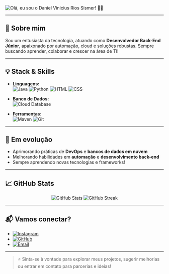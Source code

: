 <img src="https://readme-typing-svg.demolab.com?font=Fira+Code&size=32&pause=900&color=00BFFF&center=true&vCenter=true&width=1000&lines=Ol%C3%A1+eu+sou+o+Daniel+Vinicius+Rios+Sismer!+%F0%9F%91%A8%E2%80%8D%F0%9F%92%BB" alt="Olá, eu sou o Daniel Vinicius Rios Sismer! 👨‍💻" />

---

## 🚀 Sobre mim

Sou um entusiasta da tecnologia, atuando como **Desenvolvedor Back-End Júnior**, apaixonado por automação, cloud e soluções robustas. Sempre buscando aprender, colaborar e crescer na área de TI!

---

## 💡 Stack & Skills

- **Linguagens:**  
  ![Java](https://img.shields.io/badge/Java-007396?style=flat-square&logo=java&logoColor=white)
  ![Python](https://img.shields.io/badge/Python-3776AB?style=flat-square&logo=python&logoColor=white)
  ![HTML](https://img.shields.io/badge/HTML-E34F26?style=flat-square&logo=html5&logoColor=white)
  ![CSS](https://img.shields.io/badge/CSS-1572B6?style=flat-square&logo=css3&logoColor=white)

- **Banco de Dados:**  
  ![Cloud Database](https://img.shields.io/badge/Banco%20de%20Dados-Cloud-informational?style=flat-square&logo=postgresql&logoColor=white)

- **Ferramentas:**  
  ![Maven](https://img.shields.io/badge/Maven-C71A36?style=flat-square&logo=apachemaven&logoColor=white)
  ![Git](https://img.shields.io/badge/Git-F05032?style=flat-square&logo=git&logoColor=white)

---

## 🌱 Em evolução

- Aprimorando práticas de **DevOps** e **bancos de dados em nuvem**
- Melhorando habilidades em **automação** e **desenvolvimento back-end**
- Sempre aprendendo novas tecnologias e frameworks!

---

## 📈 GitHub Stats

<p align="center">
  <img src="https://github-readme-stats.vercel.app/api?username=danielSismer&show_icons=true&theme=radical" alt="GitHub Stats" />
  <img src="https://github-readme-streak-stats.herokuapp.com/?user=danielSismer&theme=radical" alt="GitHub Streak" />
</p>

---

## 📬 Vamos conectar?

- [![Instagram](https://img.shields.io/badge/Instagram-@7nielz-E4405F?style=flat-square&logo=instagram&logoColor=white)](https://instagram.com/7nielz)
- [![GitHub](https://img.shields.io/badge/GitHub-danielSismer-181717?style=flat-square&logo=github&logoColor=white)](https://github.com/danielSismer)
- [![Email](https://img.shields.io/badge/E--mail-daniel.sismer%40email.com-red?style=flat-square)](mailto:daniel.sismer@email.com)

---

> ⭐ Sinta-se à vontade para explorar meus projetos, sugerir melhorias ou entrar em contato para parcerias e ideias!
